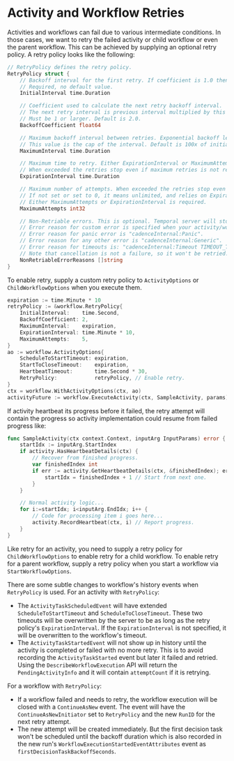 # Activity and Workflow Retries

Activities and workflows can fail due to various intermediate conditions. In those cases, we want
to retry the failed activity or child workflow or even the parent workflow. This can be achieved
by supplying an optional retry policy. A retry policy looks like the following:

``` go
// RetryPolicy defines the retry policy.
RetryPolicy struct {
    // Backoff interval for the first retry. If coefficient is 1.0 then it is used for all retries.
    // Required, no default value.
    InitialInterval time.Duration

    // Coefficient used to calculate the next retry backoff interval.
    // The next retry interval is previous interval multiplied by this coefficient.
    // Must be 1 or larger. Default is 2.0.
    BackoffCoefficient float64

    // Maximum backoff interval between retries. Exponential backoff leads to interval increase.
    // This value is the cap of the interval. Default is 100x of initial interval.
    MaximumInterval time.Duration

    // Maximum time to retry. Either ExpirationInterval or MaximumAttempts is required.
    // When exceeded the retries stop even if maximum retries is not reached yet.
    ExpirationInterval time.Duration

    // Maximum number of attempts. When exceeded the retries stop even if not expired yet.
    // If not set or set to 0, it means unlimited, and relies on ExpirationInterval to stop.
    // Either MaximumAttempts or ExpirationInterval is required.
    MaximumAttempts int32

    // Non-Retriable errors. This is optional. Temporal server will stop retry if error reason matches this list.
    // Error reason for custom error is specified when your activity/workflow returns cadence.NewCustomError(reason).
    // Error reason for panic error is "cadenceInternal:Panic".
    // Error reason for any other error is "cadenceInternal:Generic".
    // Error reason for timeouts is: "cadenceInternal:Timeout TIMEOUT_TYPE". TIMEOUT_TYPE could be START_TO_CLOSE or HEARTBEAT.
    // Note that cancellation is not a failure, so it won't be retried.
    NonRetriableErrorReasons []string
}
```

To enable retry, supply a custom retry policy to `ActivityOptions` or `ChildWorkflowOptions`
when you execute them.

``` go
expiration := time.Minute * 10
retryPolicy := &workflow.RetryPolicy{
    InitialInterval:    time.Second,
    BackoffCoefficient: 2,
    MaximumInterval:    expiration,
    ExpirationInterval: time.Minute * 10,
    MaximumAttempts:    5,
}
ao := workflow.ActivityOptions{
    ScheduleToStartTimeout: expiration,
    StartToCloseTimeout:    expiration,
    HeartbeatTimeout:       time.Second * 30,
    RetryPolicy:            retryPolicy, // Enable retry.
}
ctx = workflow.WithActivityOptions(ctx, ao)
activityFuture := workflow.ExecuteActivity(ctx, SampleActivity, params)
```

If activity heartbeat its progress before it failed, the retry attempt will contain the progress
so activity implementation could resume from failed progress like:

``` go
func SampleActivity(ctx context.Context, inputArg InputParams) error {
    startIdx := inputArg.StartIndex
    if activity.HasHeartbeatDetails(ctx) {
        // Recover from finished progress.
        var finishedIndex int
        if err := activity.GetHeartbeatDetails(ctx, &finishedIndex); err == nil {
            startIdx = finishedIndex + 1 // Start from next one.
        }
    }

    // Normal activity logic...
    for i:=startIdx; i<inputArg.EndIdx; i++ {
        // Code for processing item i goes here...
        activity.RecordHeartbeat(ctx, i) // Report progress.
    }
}
```

Like retry for an activity, you need to supply a retry policy for `ChildWorkflowOptions` to enable
retry for a child workflow. To enable retry for a parent workflow, supply a retry policy when
you start a workflow via `StartWorkflowOptions`.

There are some subtle changes to workflow's history events when `RetryPolicy` is used.
For an activity with `RetryPolicy`:

* The `ActivityTaskScheduledEvent` will have extended `ScheduleToStartTimeout` and `ScheduleToCloseTimeout`. These two timeouts
  will be overwritten by the server to be as long as the retry policy's `ExpirationInterval`. If the `ExpirationInterval`
  is not specified, it will be overwritten to the workflow's timeout.
* The `ActivityTaskStartedEvent` will not show up in history until the activity is completed or failed with no more retry.
  This is to avoid recording the `ActivityTaskStarted` event but later it failed and retried. Using the `DescribeWorkflowExecution`
  API will return the `PendingActivityInfo` and it will contain `attemptCount` if it is retrying.

For a workflow with `RetryPolicy`:

* If a workflow failed and needs to retry, the workflow execution will be closed with a `ContinueAsNew` event. The event
  will have the `ContinueAsNewInitiator` set to `RetryPolicy` and the new `RunID` for the next retry attempt.
* The new attempt will be created immediately. But the first decision task won't be scheduled until the backoff duration
  which is also recorded in the new run's `WorkflowExecutionStartedEventAttributes` event as `firstDecisionTaskBackoffSeconds`.

